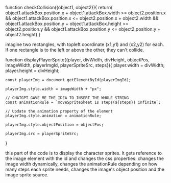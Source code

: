 function checkCollision({object1, object2}){
    return(    
           object1.attackBox.position.x + object1.attackBox.width >= object2.position.x 
        && object1.attackBox.position.x <= object2.position.x + object2.width
        && object1.attackBox.position.y + object1.attackBox.height >= object2.position.y
        && object1.attackBox.position.y <= object2.position.y + object2.height)
}

imagine two rectangles, with topleft coordinate (x1,y1) and (x2,y2) for each. If one rectangle is to the left or above the other, they can't collide. 



function displayPlayerSprite({player, divWidth, divHeight, objectPos, imageWidth, playerImgId, playerSpriteSrc, steps}){
    player.width = divWidth;
    player.height = divHeight;

    const playerImg = document.getElementById(playerImgId);

    playerImg.style.width = imageWidth + "px";

    // CHATGPT GAVE ME THE IDEA TO INSERT THE WHOLE STRING
    const animationRule = `moveSpriteSheet 1s steps(${steps}) infinite`; 

    // Update the animation property of the element
    playerImg.style.animation = animationRule;

    playerImg.style.objectPosition = objectPos;

    playerImg.src = playerSpriteSrc;
}

this part of the code is to display the character sprites. It gets reference to the image element with the id and changes the css properties: changes the image width dynamically, changes the animationRule depending on how many steps each sprite needs, changes the image's object position and the image sprite source. 

